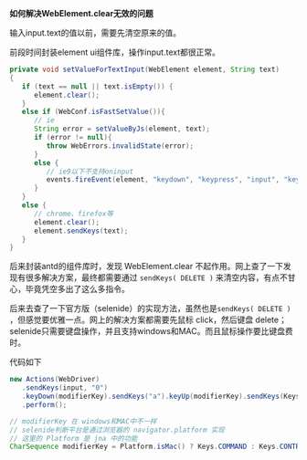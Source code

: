 **如何解决WebElement.clear无效的问题**

输入input.text的值以前，需要先清空原来的值。

前段时间封装element ui组件库，操作input.text都很正常。

```java
private void setValueForTextInput(WebElement element, String text)
{
   if (text == null || text.isEmpty()) {
      element.clear();
   }
   else if (WebConf.isFastSetValue()){
      // ie
      String error = setValueByJs(element, text);
      if (error != null){
         throw WebErrors.invalidState(error);
      }
      else {
         // ie9以下不支持oninput
         events.fireEvent(element, "keydown", "keypress", "input", "keyup", "change");
      }
   }
   else {
      // chrome、firefox等
      element.clear();
      element.sendKeys(text);
   }
}
```

后来封装antd的组件库时，发现 WebElement.clear 不起作用。网上查了一下发现有很多解决方案，最终都需要通过 `sendKeys( DELETE )` 来清空内容，有点不甘心，毕竟凭空多出了这么多指令。

后来去查了一下官方版（selenide）的实现方法，虽然也是`sendKeys( DELETE )` ，但感觉要优雅一点。网上的解决方案都需要先鼠标 click，然后键盘 delete；selenide只需要键盘操作，并且支持windows和MAC。而且鼠标操作要比键盘费时。

代码如下
```java
new Actions(WebDriver)
   .sendKeys(input, "0")
   .keyDown(modifierKey).sendKeys("a").keyUp(modifierKey).sendKeys(Keys.DELETE)
   .perform();

// modifierKey 在 windows和MAC中不一样
// selenide判断平台是通过浏览器的 navigator.platform 实现
// 这里的 Platform 是 jna 中的功能
CharSequence modifierKey = Platform.isMac() ? Keys.COMMAND : Keys.CONTROL;
```



